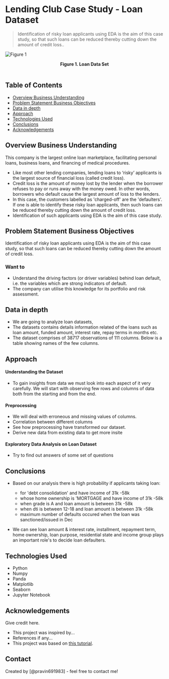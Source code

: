 # Lending Club Case Study - Loan Dataset
> Identification of risky loan applicants using EDA is the aim of this case study, so that such loans can be reduced thereby cutting down the amount of credit loss..

<p>
<img src ="https://cdn.upgrad.com/UpGrad/temp/7afbce98-8ecc-41c6-96d8-981cba7d343f/Loan_image.png" alt='Figure 1'>
<center> <b>Figure 1. Loan Data Set</b> </center> 
 </br>  
</p>

## Table of Contents
* [Overview Business Understanding](#overview-business-understanding)
* [Problem Statement Business Objectives](#problem-statement-business-objectives)
* [Data in depth](#data-in-depth)
* [Approach](#approach)
* [Technologies Used](#technologies-used)
* [Conclusions](#conclusions)
* [Acknowledgements](#acknowledgements)

<!-- You can include any other section that is pertinent to your problem -->

## Overview Business Understanding
This company is the largest online loan marketplace, facilitating personal loans, business loans, and financing of medical procedures. 
- Like most other lending companies, lending loans to ‘risky’ applicants is the largest source of financial loss (called credit loss). 
- Credit loss is the amount of money lost by the lender when the borrower refuses to pay or runs away with the money owed. In other words, borrowers who default cause the largest amount of loss to the lenders. 
- In this case, the customers labelled as 'charged-off' are the 'defaulters'. If one is able to identify these risky loan applicants, then such loans can be reduced thereby cutting down the amount of credit loss. 
- Identification of such applicants using EDA is the aim of this case study.

## Problem Statement Business Objectives
Identification of risky loan applicants using EDA is the aim of this case study, so that such loans can be reduced thereby cutting down the amount of credit loss.

### Want to
 * Understand the driving factors (or driver variables) behind loan default, i.e. the variables which are strong indicators of default. 
 * The company can utilise this knowledge for its portfolio and risk assessment.

## Data in depth
-  We are going to analyze loan datasets, 
- The datasets contains details information related of the loans such as loan amount, funded amount, interest rate, repay terms in months etc. 
- The dataset comprises of 38717 observations of 111 columns. Below is a table showing names of the few columns.

## Approach
  #### Understanding the Dataset
  - To gain insights from data we must look into each aspect of it very carefully. We will start with observing few rows and columns of data both from the starting and from the end.
  #### Preprocessing
  - We will deal with erroneous and missing values of columns.
  - Correlation between different columns
  - See how preprocessing have transformed our dataset.
  - Derive new data from existing data to get more insite 
  #### Exploratory Data Analysis on Loan Dataset
  - Try to find out answers of some set of questions


<!-- You don't have to answer all the questions - just the ones relevant to your project. -->

## Conclusions
- Based on our analysis there is high probability if applicants taking loan:
  - for 'debt consolidation' and have income of 31k -58k
  - whose home ownership is 'MORTGAGE and have income of 31k -58k
  - when grade is A and loan amount is between 31k -58k
  - when dti is between 12-18 and loan amount is between 31k -58k
  - maximum number of defaults occured when the loan was sanctioned/issued in Dec

- We can see loan amount & interest rate, installment, repayment term, home ownership, loan purpose, residential state and income group plays an important role's to decide loan defaulters.

<!-- You don't have to answer all the questions - just the ones relevant to your project. -->


## Technologies Used
- Python
- Numpy
- Panda
- Matplotlib
- Seaborn
- Jupyter Notebook

<!-- As the libraries versions keep on changing, it is recommended to mention the version of library used in this project -->

## Acknowledgements
Give credit here.
- This project was inspired by...
- References if any...
- This project was based on [this tutorial](https://www.example.com).


## Contact
Created by [@pravin691983] - feel free to contact me!


<!-- Optional -->
<!-- ## License -->
<!-- This project is open source and available under the [... License](). -->

<!-- You don't have to include all sections - just the one's relevant to your project -->
